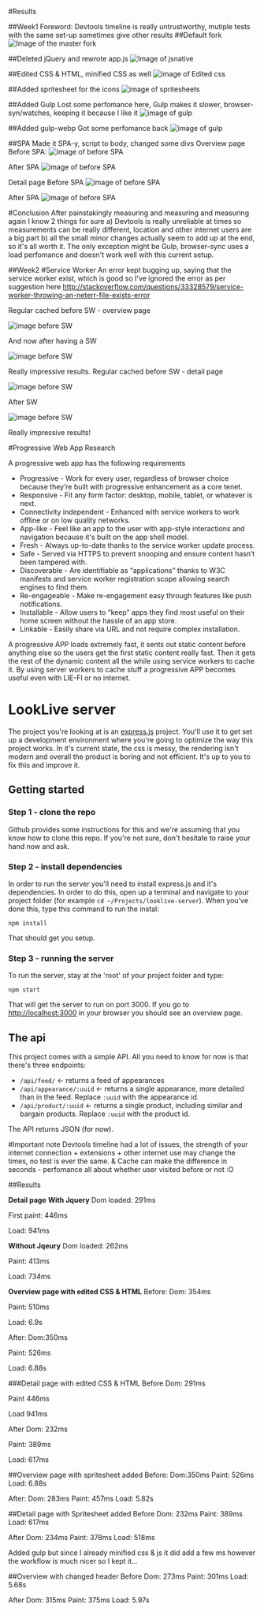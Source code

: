 #Results 

##Week1
Foreword: Devtools timeline is really untrustworthy, mutiple tests with the same set-up sometimes give other results 
##Default fork 
![Image of the master fork](http://thomasmachielsen.nl/img/defaultfork.jpg)

##Deleted jQuery and rewrote app.js 
![Image of jsnative](http://thomasmachielsen.nl/img/jsnative.jpg)

##Edited CSS & HTML, minified CSS as well
![Image of Edited css](http://thomasmachielsen.nl/img/css.jpg)

##Added spritesheet for the icons
![image of spritesheets](http://thomasmachielsen.nl/img/sprite.jpg)

##Added Gulp
Lost some perfomance here, Gulp makes it slower, browser-syn/watches, keeping it because I like it
![image of gulp](http://thomasmachielsen.nl/img/gulp.jpg)

##Added gulp-webp 
Got some perfomance back
![image of gulp](http://thomasmachielsen.nl/img/webp.jpg)

##SPA
Made it SPA-y, script to body, changed some divs 
Overview page
Before SPA:
![image of before SPA](http://thomasmachielsen.nl/img/finalbranch-overview.jpg)

After SPA
![image of before SPA](http://thomasmachielsen.nl/img/overviewSPA.jpg)

Detail page
Before SPA 
![image of before SPA](http://thomasmachielsen.nl/img/finaldetail.jpg)

After SPA
![image of before SPA](http://thomasmachielsen.nl/img/detailSPA.jpg)

#Conclusion
After painstakingly measuring and measuring and measuring again I know 2 things for sure a) Devtools is really unreliable at times so measurements can be really different, location and other internet users are a big part b) all the small minor changes actually seem to add up at the end, so it's all worth it. The only exception might be Gulp, browser-sync uses a load perfomance and doesn't work well with this current setup.

##Week2
#Service Worker
An error kept bugging up, saying that the service worker exist, which is good so I've ignored the error as per suggestion here http://stackoverflow.com/questions/33328579/service-worker-throwing-an-neterr-file-exists-error

Regular cached before SW - overview page

![image before SW](http://thomasmachielsen.nl/img/finalbranch-overview-cached.jpg)

And now after having a SW

![image before SW](http://thomasmachielsen.nl/img/sw-cached.jpg)

Really impressive results. 
Regular cached before SW - detail page

![image before SW](http://thomasmachielsen.nl/img/finalbranch-detail-cached.jpg)

After SW 

![image before SW](http://thomasmachielsen.nl/img/sw-cached-detail.jpg)

Really impressive results!


#Progressive Web App Research

A progressive web app has the following requirements 
+ Progressive - Work for every user, regardless of browser choice because they’re built with progressive enhancement as a core tenet.
+ Responsive - Fit any form factor: desktop, mobile, tablet, or whatever is next.
+ Connectivity independent - Enhanced with service workers to work offline or on low quality networks.
+ App-like - Feel like an app to the user with app-style interactions and navigation because it's built on the app shell model.
+ Fresh - Always up-to-date thanks to the service worker update process.
+ Safe - Served via HTTPS to prevent snooping and ensure content hasn’t been tampered with.
+ Discoverable - Are identifiable as “applications” thanks to W3C manifests and service worker registration scope allowing search engines to find them.
+ Re-engageable - Make re-engagement easy through features like push notifications.
+ Installable - Allow users to “keep” apps they find most useful on their home screen without the hassle of an app store.
+ Linkable - Easily share via URL and not require complex installation.

A progressive APP loads extremely fast, it sents out static content before anything else so the users get the first static content really fast. Then it gets the rest of the dynamic content all the while using service workers to cache it. By using server workers to cache stuff a progressive APP becomes useful even with LIE-FI or no internet. 



# LookLive server

The project you're looking at is an [express.js](http://expressjs.com) project. You'll use it to get set up a development environment where you're
going to optimize the way this project works. In it's current state, the css is messy, the rendering isn't modern and
overall the product is boring and not efficient. It's up to you to fix this and improve it.

## Getting started

### Step 1 - clone the repo
Github provides some instructions for this and we're assuming that you know how to clone this repo. If you're not sure,
don't hesitate to raise your hand now and ask.

### Step 2 - install dependencies
In order to run the server you'll need to install express.js and it's dependencies. In order to do this, open up a 
terminal and navigate to your project folder (for example `cd ~/Projects/looklive-server`). When you've done this, type
this command to run the instal:

```
npm install
```

That should get you setup.

### Step 3 - running the server
To run the server, stay at the 'root' of your project folder and type:

```
npm start
```

That will get the server to run on port 3000. If you go to [http://localhost:3000](http://localhost:3000) in your browser
you should see an overview page.

## The api

This project comes with a simple API. All you need to know for now is that there's three endpoints:

* `/api/feed/` <- returns a feed of appearances
* `/api/appearance/:uuid` <- returns a single appearance, more detailed than in the feed. Replace `:uuid` with the 
appearance id.
* `/api/product/:uuid` <- returns a single product, including similar and bargain products. Replace `:uuid` with the 
product id.

The API returns JSON (for now).

#Important note
Devtools timeline had a lot of issues, the strength of your internet connection + extensions + other internet use may change the times, no test is ever the same. & Cache can make the difference in seconds - perfomance all about whether user visited before or not :O

##Results 

**Detail page**
**With Jquery**
Dom loaded: 291ms

First paint: 446ms

Load: 941ms

**Without Jqeury**
Dom loaded: 262ms

Paint: 413ms

Load: 734ms

**Overview page with edited CSS & HTML**
Before: 
Dom: 354ms

Paint: 510ms

Load: 6.9s

After:
Dom:350ms

Paint: 526ms

Load: 6.88s

###Detail page with edited CSS & HTML
Before
Dom: 291ms

Paint 446ms

Load 941ms

After
Dom: 232ms

Paint: 389ms

Load: 617ms

##Overview page with spritesheet added
Before: 
Dom:350ms
Paint: 526ms
Load: 6.88s

After:
Dom: 283ms 
Paint: 457ms
Load: 5.82s

##Detail page with Spritesheet added
Before
Dom: 232ms
Paint: 389ms
Load: 617ms

After
Dom: 234ms
Paint: 378ms
Load: 518ms

Added gulp but since I already minified css & js it did add a few ms however the workflow is much nicer so I kept it...

##Overview with changed header 
Before
Dom: 273ms 
Paint: 301ms
Load: 5.68s 

After 
Dom: 315ms
Paint: 375ms
Load: 5.97s




